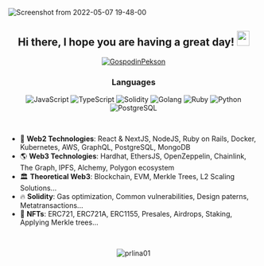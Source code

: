 ![Screenshot from 2022-05-07 19-48-00](https://user-images.githubusercontent.com/36077702/167265854-d50154d6-e355-4a84-b89a-af047563263c.png)

## <div align="center"> Hi there, I hope you are having a great day! <img src="https://media.giphy.com/media/hvRJCLFzcasrR4ia7z/giphy.gif" width="25px" height="30px"></div>

<p align="center"> <a href="https://twitter.com/GospodinPekson" target="blank"><img src="https://img.shields.io/twitter/follow/GospodinPekson?logo=twitter&style=for-the-badge" alt="GospodinPekson" /></a> </p>


### <div align="center">Languages</div>

<div align="center">

![JavaScript](https://img.shields.io/badge/javascript-%23323330.svg?style=for-the-badge&logo=javascript&logoColor=%23F7DF1E)
![TypeScript](https://img.shields.io/badge/TypeScript-%23FF6F00.svg?style=for-the-badge&logo=TypeScript&logoColor=white)
![Solidity](https://img.shields.io/badge/-Solidity-%230175C2.svg?style=for-the-badge&logo=solidity&logoColor=green)
![Golang](https://img.shields.io/badge/Golang-yellow.svg?style=for-the-badge&logo=Go&logoColor=black)
![Ruby](https://img.shields.io/badge/Ruby-E10098?style=for-the-badge&logo=Ruby&logoColor=%E10098)
![Python](https://img.shields.io/badge/Python-%2302569B.svg?style=for-the-badge&logo=Python&logoColor=white)
![PostgreSQL](https://img.shields.io/badge/PostgreSQL-green.svg?style=for-the-badge&logo=PostgreSQL&logoColor=white)
</div>
<br />

- 🌱 **Web2 Technologies**: React & NextJS, NodeJS, Ruby on Rails, Docker, Kubernetes, AWS, GraphQL, PostgreSQL, MongoDB
- 🌎 **Web3 Technologies**: Hardhat, EthersJS, OpenZeppelin, Chainlink, The Graph, IPFS, Alchemy, Polygon ecosystem
- 🏛️ **Theoretical Web3**: Blockchain, EVM, Merkle Trees, L2 Scaling Solutions...
- 🔥 **Solidity**: Gas optimization, Common vulnerabilities, Design paterns, Metatransactions...
- 🚀 **NFTs**: ERC721, ERC721A, ERC1155, Presales, Airdrops, Staking, Applying Merkle trees...
<br />
<p align="center"> <img src="https://github-readme-stats.vercel.app/api?username=prlina01&show_icons=true&theme=gotham" alt="prlina01" />
